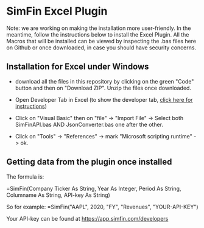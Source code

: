 # SimFin Excel Plugin

Note: we are working on making the installation more user-friendly. In the meantime, follow the instructions below to install the Excel Plugin. All the Macros that will be installed can be viewed by inspecting the .bas files here on Github or once downloaded, in case you should have security concerns.

## Installation for Excel under Windows

* download all the files in this repository by clicking on the green "Code" button and then on "Download ZIP". Unzip the files once downloaded.

* Open Developer Tab in Excel (to show the developer tab, [click here for instructions](https://support.microsoft.com/en-us/office/show-the-developer-tab-e1192344-5e56-4d45-931b-e5fd9bea2d45))

* Click on "Visual Basic" then on "file" -> "Import File" -> Select both SimFinAPI.bas AND JsonConverter.bas one after the other.

* Click on "Tools" -> "References" -> mark "Microsoft scripting runtime" -> ok.

## Getting data from the plugin once installed

The formula is:

=SimFin(Company Ticker As String, Year As Integer, Period As String, Columname As String, API-key As String)

So for example:
=SimFin("AAPL", 2020, "FY", "Revenues", "YOUR-API-KEY")

Your API-key can be found at https://app.simfin.com/developers
